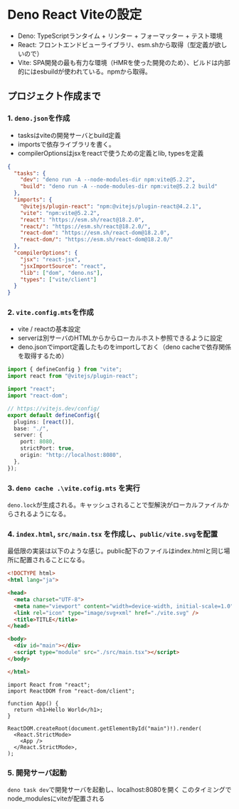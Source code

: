 # Deno React Viteの設定

- Deno: TypeScriptランタイム + リンター + フォーマッター + テスト環境
- React: フロントエンドビューライブラリ、esm.shから取得（型定義が欲しいので）
- Vite:
  SPA開発の最も有力な環境（HMRを使った開発のため）、ビルドは内部的にはesbuildが使われている。npmから取得。

## プロジェクト作成まで

### 1. `deno.json`を作成

- tasksはviteの開発サーバとbuild定義
- importsで依存ライブラリを書く。
- compilerOptionsはjsxをreactで使うための定義とlib, typesを定義

```json
{
  "tasks": {
    "dev": "deno run -A --node-modules-dir npm:vite@5.2.2",
    "build": "deno run -A --node-modules-dir npm:vite@5.2.2 build"
  },
  "imports": {
    "@vitejs/plugin-react": "npm:@vitejs/plugin-react@4.2.1",
    "vite": "npm:vite@5.2.2",
    "react": "https://esm.sh/react@18.2.0",
    "react/": "https://esm.sh/react@18.2.0/",
    "react-dom": "https://esm.sh/react-dom@18.2.0",
    "react-dom/": "https://esm.sh/react-dom@18.2.0/"
  },
  "compilerOptions": {
    "jsx": "react-jsx",
    "jsxImportSource": "react",
    "lib": ["dom", "deno.ns"],
    "types": ["vite/client"]
  }
}
```

### 2. `vite.config.mts`を作成

- vite / reactの基本設定
- serverは別サーバのHTMLからからローカルホスト参照できるように設定
- deno.jsonでimport定義したものをimportしておく（deno
  cacheで依存関係を取得するため）

```ts
import { defineConfig } from "vite";
import react from "@vitejs/plugin-react";

import "react";
import "react-dom";

// https://vitejs.dev/config/
export default defineConfig({
  plugins: [react()],
  base: "./",
  server: {
    port: 8080,
    strictPort: true,
    origin: "http://localhost:8080",
  },
});
```

### 3. `deno cache .\vite.cofig.mts` を実行

`deno.lock`が生成される。キャッシュされることで型解決がローカルファイルからされるようになる。

### 4. `index.html`, `src/main.tsx` を作成し、`public/vite.svg`を配置

最低限の実装は以下のような感じ。public配下のファイルはindex.htmlと同じ場所に配置されることになる。

```html
<!DOCTYPE html>
<html lang="ja">

<head>
  <meta charset="UTF-8">
  <meta name="viewport" content="width=device-width, initial-scale=1.0">
  <link rel="icon" type="image/svg+xml" href="./vite.svg" />
  <title>TITLE</title>
</head>

<body>
  <div id="main"></div>
  <script type="module" src="./src/main.tsx"></script>
</body>

</html>
```

```tsx
import React from "react";
import ReactDOM from "react-dom/client";

function App() {
  return <h1>Hello World</h1>;
}

ReactDOM.createRoot(document.getElementById("main")!).render(
  <React.StrictMode>
    <App />
  </React.StrictMode>,
);
```

### 5. 開発サーバ起動

`deno task dev`で開発サーバを起動し、localhost:8080を開く
このタイミングでnode_modulesにviteが配置される

